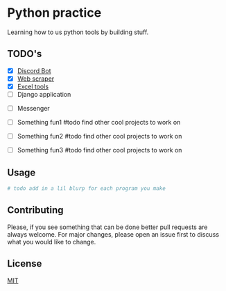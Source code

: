# Python practice

Learning how to us python tools by building stuff.

## TODO's

- [x] [Discord Bot]((https://github.com/Cooks-Johns/coWorkers/tree/main/discord))
- [x] [Web scraper](https://github.com/Cooks-Johns/coWorkers/tree/main/junker/top10)
- [x] [Excel tools](https://github.com/Cooks-Johns/coWorkers/tree/main/excel-tools)
- [ ] Django application
<!-- - [ ] [gnuradio](https://wiki.gnuradio.org/index.php/InstallingGR#Raspberry_Pi) -->
- [ ] Messenger
- [ ] Something fun1 #todo find other cool projects to work on
- [ ] Something fun2 #todo find other cool projects to work on
- [ ] Something fun3 #todo find other cool projects to work on





## Usage

```python
# todo add in a lil blurp for each program you make
```

## Contributing
Please, if you see something that can be done better pull requests are always welcome. 
For major changes, please open an issue first to discuss what you would like to change.



## License
[MIT](https://choosealicense.com/licenses/mit/)
